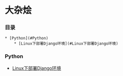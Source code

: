 # 大杂烩

### 目录
    * [Python](#Python)
        * [Linux下部署Django环境](#Linux下部署Django环境)
### Python
- [Linux下部署Django环境](./python/Linux下部署Django环境.md)

